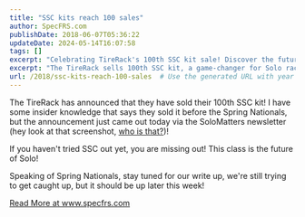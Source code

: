 ```yaml
---
title: "SSC kits reach 100 sales"
author: SpecFRS.com
publishDate: 2018-06-07T05:36:22
updateDate: 2024-05-14T16:07:58
tags: []
excerpt: "Celebrating TireRack's 100th SSC kit sale! Discover the future of Solo class and look out for our Spring Nationals write-up."
excerpt: "The TireRack sells 100th SSC kit, a game-changer for Solo racing. Get the inside scoop before the Spring Nationals! Read more at www.specfrs.com."
url: /2018/ssc-kits-reach-100-sales  # Use the generated URL with year
---
```

<p>The TireRack has announced that they have sold their 100th SSC kit! I have some insider knowledge that says they sold it before the Spring Nationals, but the announcement just came out today via the SoloMatters newsletter (hey look at that screenshot, <a href="https://www.chrishammond.com" target="_blank">who is that?</a>)!</p>  <p>If you haven't tried SSC out yet, you are missing out! This class is the future of Solo!</p>  <p>Speaking of Spring Nationals, stay tuned for our write up, we're still trying to get caught up, but it should be up later this week!</p>  <p><a href="https://www.specfrs.com/ssc-kits-reach-100-sales">Read More at www.specfrs.com</a></p> 

